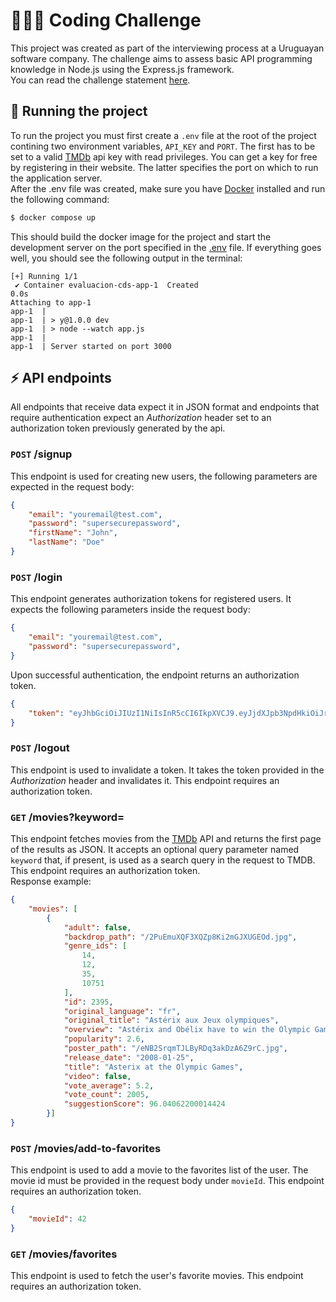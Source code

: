 # 🧑🏻‍💻 Coding Challenge

This project was created as part of the interviewing process at a Uruguayan software company. The challenge aims to assess basic API programming knowledge in Node.js using the Express.js framework. <br>
You can read the challenge statement [here](./challenge.md).

## 🚀 Running the project 

To run the project you must first create a `.env` file at the root of the project contining two environment variables, `API_KEY` and `PORT`. The first has to be set to a valid [TMDb](https://www.themoviedb.org/) api key with read privileges. You can get a key for free by registering in their website. The latter specifies the port on which to run the application server.
<br>
After the .env file was created, make sure you have [Docker](https://www.docker.com/) installed and run the following command:

```bash
$ docker compose up
```

This should build the docker image for the project and start the development server on the port specified in the [.env](./.env) file. If everything goes well, you should see the following output in the terminal:

```
[+] Running 1/1
 ✔ Container evaluacion-cds-app-1  Created                                         0.0s 
Attaching to app-1
app-1  | 
app-1  | > y@1.0.0 dev
app-1  | > node --watch app.js
app-1  | 
app-1  | Server started on port 3000
```

## ⚡ API endpoints

All endpoints that receive data expect it in JSON format and endpoints that require authentication expect an *Authorization* header set to an authorization token previously generated by the api.

### `POST` /signup

This endpoint is used for creating new users, the following parameters are expected in the request body:

```json
{
    "email": "youremail@test.com",
    "password": "supersecurepassword",
    "firstName": "John",
    "lastName": "Doe"
}
```

### `POST` /login

This endpoint generates authorization tokens for registered users. It expects the following parameters inside the request body:

```json
{
    "email": "youremail@test.com",
    "password": "supersecurepassword",
}
```

Upon successful authentication, the endpoint returns an authorization token.

```json
{
    "token": "eyJhbGciOiJIUzI1NiIsInR5cCI6IkpXVCJ9.eyJjdXJpb3NpdHkiOiJraWxsZWQgdGhlIGNhdCJ9.USwOMyTmnB4-eE9p52P3-Gt5IpxbnuHj2S7KwnldABE"
}
```

### `POST` /logout

This endpoint is used to invalidate a token. It takes the token provided in the *Authorization* header and invalidates it. This endpoint requires an authorization token.

### `GET` /movies?keyword=

This endpoint fetches movies from the [TMDb](https://www.themoviedb.org/) API and returns the first page of the results as JSON. It accepts an optional query parameter named `keyword` that, if present, is used as a search query in the request to TMDB. This endpoint requires an authorization token.
<br>
Response example:

```json
{
	"movies": [
		{
			"adult": false,
			"backdrop_path": "/2PuEmuXQF3XQZp8Ki2mGJXUGEOd.jpg",
			"genre_ids": [
				14,
				12,
				35,
				10751
			],
			"id": 2395,
			"original_language": "fr",
			"original_title": "Astérix aux Jeux olympiques",
			"overview": "Astérix and Obélix have to win the Olympic Games in order to help their friend Alafolix marry Princess Irina. Brutus uses every trick in the book to have his own team win the game, and get rid of his father Julius Caesar in the process.",
			"popularity": 2.6,
			"poster_path": "/eNB2SrqmTJLByRDq3akDzA6Z9rC.jpg",
			"release_date": "2008-01-25",
			"title": "Asterix at the Olympic Games",
			"video": false,
			"vote_average": 5.2,
			"vote_count": 2005,
			"suggestionScore": 96.04062200014424
		}]
}
```

### `POST` /movies/add-to-favorites

This endpoint is used to add a movie to the favorites list of the user. The movie id must be provided in the request body under `movieId`. This endpoint requires an authorization token.

```json
{
    "movieId": 42
}
```

### `GET` /movies/favorites

This endpoint is used to fetch the user's favorite movies. This endpoint requires an authorization token.